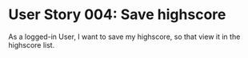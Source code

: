 # User Story 004: Save highscore

As a logged-in User,
I want to save my highscore,
so that view it in the highscore list.
